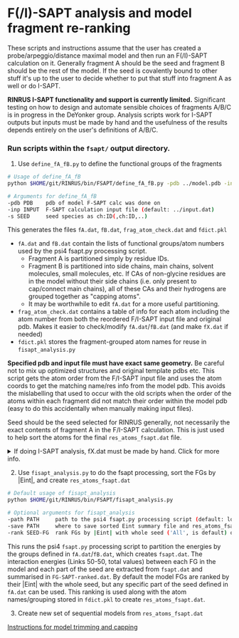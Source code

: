 # F(/I)-SAPT analysis and model fragment re-ranking

These scripts and instructions assume that the user has created a probe/arpeggio/distance maximal model and then run an F(/I)-SAPT calculation on it.
Generally fragment A should be the seed and fragment B should be the rest of the model. 
If the seed is covalently bound to other stuff it's up to the user to decide whether to put that stuff into fragment A as well or do I-SAPT. 

**RINRUS I-SAPT functionality and support is currently limited.** Significant testing on how to design and automate sensible choices of fragments A/B/C is in progress in the DeYonker group.
Analysis scripts work for I-SAPT outputs but inputs must be made by hand and the usefulness of the results depends entirely on the user's definitions of A/B/C.

### Run scripts within the `fsapt/` output directory.

1. Use `define_fA_fB.py` to define the functional groups of the fragments
```bash
# Usage of define_fA_fB
python $HOME/git/RINRUS/bin/FSAPT/define_fA_fB.py -pdb ../model.pdb -inp ../input.dat -s A:128

# Arguments for define_fA_fB
-pdb PDB    pdb of model F-SAPT calc was done on
-inp INPUT  F-SAPT calculation input file (default: ../input.dat)
-s SEED     seed species as ch:ID(,ch:ID,..)
```

This generates the files `fA.dat`, `fB.dat`, `frag_atom_check.dat` and `fdict.pkl`
* `fA.dat` and `fB.dat` contain the lists of functional groups/atom numbers used by the psi4 fsapt.py processing script. 
    - Fragment A is partitioned simply by residue IDs. 
    - Fragment B is partitioned into side chains, main chains, solvent molecules, small molecules, etc. If CAs of non-glycine residues are in the model without their side chains (i.e. only present to cap/connect main chains), all of these CAs and their hydrogens are grouped together as "capping atoms". 
    - It may be worthwhile to edit `fA.dat` for a more useful partitioning.
* `frag_atom_check.dat` contains a table of info for each atom including the atom number from both the reordered F/I-SAPT input file and original pdb. Makes it easier to check/modify `fA.dat`/`fB.dat` (and make `fX.dat` if needed)
* `fdict.pkl` stores the fragment-grouped atom names for reuse in `fisapt_analysis.py`

**Specified pdb and input file must have exact same geometry.** Be careful not to mix up optimized structures and original template pdbs etc. This script gets the atom order from the F/I-SAPT input file and uses the atom coords to get the matching name/res info from the model pdb. This avoids the mislabelling that used to occur with the old scripts when the order of the atoms within each fragment did not match their order within the model pdb (easy to do this accidentally when manually making input files). 

Seed should be the seed selected for RINRUS generally, not necessarily the exact contents of fragment A in the F/I-SAPT calculation. This is just used to help sort the atoms for the final `res_atoms_fsapt.dat` file. 

<details>
    <summary>If doing I-SAPT analysis, fX.dat must be made by hand. Click for more info.</summary>

> `fX.dat` specifies the atom numbers of the atoms in fragments A and B that are bound to the linker fragment C. The file contents should look something like:
> ```
> A 1
> B 20
> ```
> To get the correct atom numbers, you can visualise the model pdb to find the pdb-ordered atom numbers and then get their input-ordered atom numbers from `frag_atom_check.dat`.
</details>

2. Use `fisapt_analysis.py` to do the fsapt processing, sort the FGs by |Eint|, and create `res_atoms_fsapt.dat`
```bash
# Default usage of fisapt_analysis
python $HOME/git/RINRUS/bin/FSAPT/fisapt_analysis.py

# Optional arguments for fisapt_analysis
-path PATH     path to the psi4 fsapt.py processing script (default: locates from psi4 install)
-save PATH     where to save sorted Eint summary file and res_atoms_fsapt.dat (default: ../)
-rank SEED-FG  rank FGs by |Eint| with whole seed ('All', is default) or just part of seed (any group specified in fA.dat)
```

This runs the psi4 `fsapt.py` processing script to partition the energies by the groups defined in `fA.dat`/`fB.dat`, which creates `fsapt.dat`.
The interaction energies (Links 50-50, total values) between each FG in the model and each part of the seed are extracted from `fsapt.dat` and summarised in `FG-SAPT-ranked.dat`. 
By default the model FGs are ranked by their |Eint| with the whole seed, but any specific part of the seed defined in `fA.dat` can be used. 
This ranking is used along with the atom names/grouping stored in `fdict.pkl` to create `res_atoms_fsapt.dat`.

3. Create new set of sequential models from `res_atoms_fsapt.dat`

[Instructions for model trimming and capping](Trimming.md)